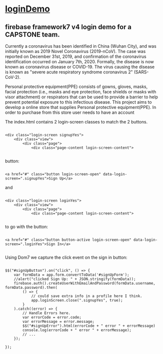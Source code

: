 # [loginDemo](https://github.com/rhildred/loginDemo)

## firebase framework7 v4 login demo for a CAPSTONE team.

Currently a coronavirus has been identified in China (Wuhan City), and was initially known as 2019 Novel Coronavirus (2019-nCoV). The case was reported on December 31st, 2019, and confirmation of the coronavirus identification occurred on January 7th, 2020. Formally, the disease is now known as coronavirus disease or COVID-19. The virus causing the disease is known as "severe acute respiratory syndrome coronavirus 2" (SARS-CoV-2).

Personal protective equipment(PPE) consists of gowns, gloves, masks, facial protection (i.e., masks and eye protection, face shields or masks with visor attachment) or respirators that can be used to provide a barrier to help prevent potential exposure to this infectious disease. This project aims to develop a online store that supplies Personal protective equipment(PPE). In order to purchase from this store user needs to have an account

The index.html contains 2 login-screen classes to match the 2 buttons.

```

<div class="login-screen signupYes">
    <div class="view">
        <div class="page">
            <div class="page-content login-screen-content">


```

button:

```

<a href="#" class="button login-screen-open" data-login-screen=".signupYes">Sign Up</a>

```

and

```

<div class="login-screen loginYes">
    <div class="view">
        <div class="page">
            <div class="page-content login-screen-content">


```

to go with the button:

```

<a href="#" class="button button-active login-screen-open" data-login-screen=".loginYes">Sign In</a>


```

Using Dom7 we capture the click event on the sign in button:

```

$$("#signUpButton").on("click", () => {
    var formData = app.form.convertToData('#signUpForm');
    //alert("clicked Sign Up: " + JSON.stringify(formData));
    firebase.auth().createUserWithEmailAndPassword(formData.username, formData.password).then(
        () => {
            // could save extra info in a profile here I think.
            app.loginScreen.close(".signupYes", true);
        }
    ).catch((error) => {
        // Handle Errors here.
        var errorCode = error.code;
        var errorMessage = error.message;
        $$("#signUpError").html(errorCode + " error " + errorMessage)
        console.log(errorCode + " error " + errorMessage);
        // ...
    });

});


```
